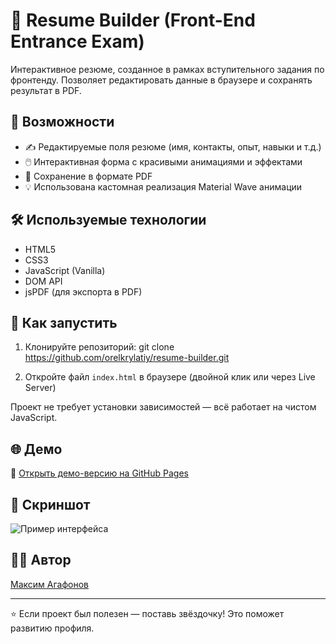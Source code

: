 # 🧾 Resume Builder (Front-End Entrance Exam)

Интерактивное резюме, созданное в рамках вступительного задания по фронтенду. Позволяет редактировать данные в браузере и сохранять результат в PDF.

## 📌 Возможности

- ✍️ Редактируемые поля резюме (имя, контакты, опыт, навыки и т.д.)
- 🖱️ Интерактивная форма с красивыми анимациями и эффектами
- 💾 Сохранение в формате PDF
- 💡 Использована кастомная реализация Material Wave анимации

## 🛠 Используемые технологии

- HTML5
- CSS3
- JavaScript (Vanilla)
- DOM API
- jsPDF (для экспорта в PDF)

## 🚀 Как запустить

1. Клонируйте репозиторий:
git clone https://github.com/orelkrylatiy/resume-builder.git

2. Откройте файл `index.html` в браузере (двойной клик или через Live Server)

Проект не требует установки зависимостей — всё работает на чистом JavaScript.

## 🌐 Демо

🔗 [Открыть демо-версию на GitHub Pages](https://orelkrylatiy.github.io/resume-builder)

## 📸 Скриншот

![Пример интерфейса](./screenshot.png) <!-- можешь добавить скрин, если захочешь -->

## 🧑‍💻 Автор

[Максим Агафонов](https://github.com/orelkrylatiy)

---

⭐️ Если проект был полезен — поставь звёздочку! Это поможет развитию профиля.
